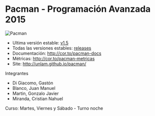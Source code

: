 # Pacman - Programación Avanzada 2015

![Pacman](https://upload.wikimedia.org/wikipedia/fr/thumb/a/a2/Pac-Man_Logo.svg/500px-Pac-Man_Logo.svg.png)

* Ultima versión estable: [v1.5](https://github.com/unlam/pacman/archive/v1.5.zip)
* Todas las versiones estables: [releases](https://github.com/unlam/pacman/releases)
* Documentación: http://cor.to/pacman-docs
* Métricas: http://cor.to/pacman-metricas
* Site: http://unlam.github.io/pacman/

Integrantes

* Di Giacomo, Gastón
* Blanco, Juan Manuel
* Martin, Gonzalo Javier
* Miranda, Cristian Nahuel

Curso: Martes, Viernes y Sábado - Turno noche
